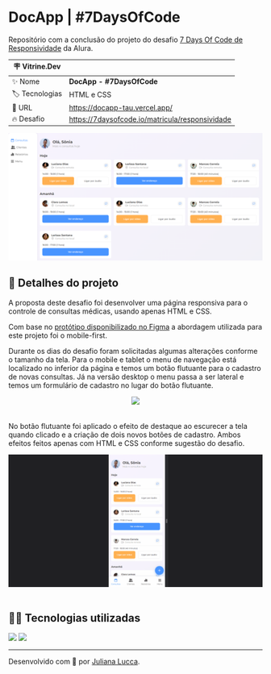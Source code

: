 # DocApp | #7DaysOfCode

Repositório com a conclusão do projeto do desafio [7 Days Of Code de Responsividade](https://7daysofcode.io/matricula/responsividade) da Alura.

| :placard: Vitrine.Dev |     |
| -------------  | --- |
| :sparkles: Nome        | **DocApp - #7DaysOfCode**
| :label: Tecnologias | HTML e CSS
| :rocket: URL         | https://docapp-tau.vercel.app/
| :fire: Desafio     | https://7daysofcode.io/matricula/responsividade

![](https://github.com/julucca/docapp/blob/main/cover.png?raw=true#vitrinedev)

## 📁 Detalhes do projeto

A proposta deste desafio foi desenvolver uma página responsiva para o controle de consultas médicas, usando apenas HTML e CSS.

Com base no [protótipo disponibilizado no Figma](https://www.figma.com/file/4OjHFmeHAgfX2JpRymOeA0/7days---Responsividade?node-id=0%3A1&mode=dev) a abordagem utilizada para este projeto foi o mobile-first.

Durante os dias do desafio foram solicitadas algumas alterações conforme o tamanho da tela. Para o mobile e tablet o menu de navegação está localizado no inferior da página e temos um botão flutuante para o cadastro de novas consultas. Já na versão desktop o menu passa a ser lateral e temos um formulário de cadastro no lugar do botão flutuante.

<div align="center">
	<img width=600px src="./assets/img/readme/responsive.gif">
</div><br>

No botão flutuante foi aplicado o efeito de destaque ao escurecer a tela quando clicado e a criação de dois novos botões de cadastro. Ambos efeitos feitos apenas com HTML e CSS conforme sugestão do desafio.

<div align="center">
	<img width=600px src="./assets/img/readme/floating-btn.gif">
</div><br>

## 👩‍💻 Tecnologias utilizadas

<div>
	<img src="https://img.shields.io/badge/CSS3-1572B6?style=for-the-badge&logo=css3&logoColor=white">
	<img src="https://img.shields.io/badge/HTML5-E34F26?style=for-the-badge&logo=html5&logoColor=white">
</div>

<hr>

Desenvolvido com 💙 por [Juliana Lucca](https://www.linkedin.com/in/julianalucca/).